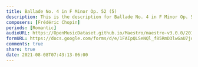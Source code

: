 ```yaml
---
title: Ballade No. 4 in F Minor Op. 52 (5)
description: This is the description for Ballade No. 4 in F Minor Op. 52 by Frédéric Chopin
composers: [Frédéric Chopin]
periods: [Romantic]
audioURL: https://OpenMusicDataset.github.io/Maestro/maestro-v3.0.0/2011/MIDI-Unprocessed_12_R1_2011_MID--AUDIO_R1-D4_14_Track14_wav.midi
formURL: https://docs.google.com/forms/d/e/1FAIpQLSeNQl_f85RmD3lwGaU7jdSko1KNU04tTxsgvpb0_nFjXT_PkA/viewform
comments: true
share: true
date: 2021-08-08T07:43:13-06:00
---
```

